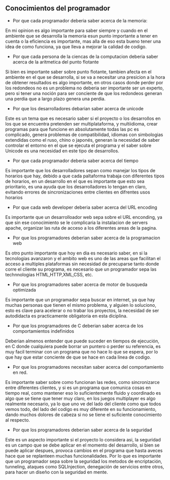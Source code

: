Conocimientos del programador
--------------
* Por que cada programador deberia saber acerca de la memoria:

En mi opinion es algo importante para saber siempre y cuando en el ambiente que se desarrolla la memoria esun punto importante a tener en cuenta o la eficiencia es importante, mas alla de eso esta bueno tener una idea de como funciona, ya que lleva a mejorar la calidad de codigo.

* Por que cada persona de la ciencas de la computacion deberia saber acerca de la aritmetica del punto flotante

Si bien es importante saber sobre punto flotante, tambien afecta en el ambiente en el que se desarrolla, si se va a necesitar una presicion a la hora de obtener resultados es algo importante, en otros casos donde perder por los redondeos no es un problema no deberia ser importante ser un experto, pero si tener una noción para ser conciente de que los redondeos generan una perdia que a largo plazo genera una perdia.

* Por que los desarrolladores debarian saber acerca de unicode

Este es un tema que es necesario saber si el proyecto o los desarrollos en los que se encuentra pretenden ser multiplataforma, y multiidioma, crear programas para que funcione en absolutamente todas las pc es complicado, genera problemas de compatibilidad, idiomas con simbologias extendidas como el ruso, chino o japonés, generan la necesidad de saber controlar el entorno en el que se ejecuta el programa y el saber sobre Unicode es una necesidad en este tipo de desarrollos.

* Por que cada programador deberia saber acerca del tiempo

Es importante que los desarrolladores sepan como manejar los tipos de horarios que hay, debido a que cada paltaforma trabaja con diferentes tipos de horarios, en un desarrollo en el que es importante que esto sea prioritario, es una ayuda que los desarrolladores lo tengan en claro, evitando errores de sincronizaciones entre clientes en difrentes usos horarios

* Por que cada web developer deberia saber acerca del URL encoding

Es importante que un desarrolloador web sepa sobre el URL enconding, ya que sin ese conocimiento se le complicaria la instalacion de servers apache, organizar las ruta de acceso a los diferentes areas de la pagina.

* Por que los programadores deberian saber acerca de la programacion web

Es otro punto importante que hoy en dia es necesario saber, en si la tecnologias avanzaron y el ambito web es uno de las areas que facilitan el acceso a multiples plataformas sin necesidad de precuparse tanto donde corre el cliente su programa, es necesario que un programador sepa las technnologias HTML,HTTP,XML,CSS, etc.

* Por que los programadores saber acerca de motor de busqueda optimizada

Es importante que un programador sepa buscar en internet, ya que hay muchas personas que tienen el mismo problema, y alguien lo soluciono, esto es clave para acelerar o no trabar los proyectos, la necesidad de ser autodidacta es practicamente obligatoria en esta diciplina.

* Por que los programadores de C deberian saber acerca de los comportamientos indefinidos

Deberian almenos entender que puede suceder en tiempos de ejecución, en C donde cualquiera puede borrar un puntero o perder su referencia, es muy facil terminar con un programa que no hace lo que se espera, por lo que hay que estar conciente de que se hace en cada linea de codigo.

* Por que los programadores  necesitan saber acerca del comportamiento en red.

Es importante saber sobre como funcionan las redes, como sincronizarce entre diferentes clientes, y si es un programa que comunica cosas en tiempo real, como mantener eso lo suficientemente fluido y coordinado es algo que se tiene que tener muy claro, en los juegos multiplayer es algo realmente necesario, ya lo que uno ve del lado del cliente como que todos vemos todo, del lado del codigo es muy diferente en su funcionamiento, dando muchos dolores de cabeza si no se tiene el suficiente conocimiento al respecto.

* Por que los programadores deberian saber acerca de la seguridad

Este es un aspecto importante si el proyecto lo considera asi, la seguridad es un campo que se debe aplicar en el momento del desarrollo, si bien se puede aplicar despues, provoca cambios en el programa que hasta aveces hace que se replanteen muchas funcionalidades. Por lo que es importante que un programador sepa sobre la seguridad los metodos de encriptación, tunneling, ataques como SQLInjection, denegación de servicios entre otros, para hacer un diseño con la seguridad en mente.

